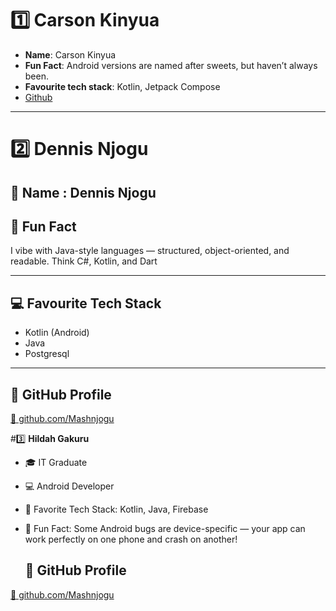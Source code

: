 # 1️⃣ Carson Kinyua
- __Name__: Carson Kinyua
- __Fun Fact__: Android versions are named after sweets, but haven’t always been.
- __Favourite tech stack__: Kotlin, Jetpack Compose
- [Github](https://github.com/carsonkinyua)
---

# 2️⃣ Dennis Njogu

## 👤 Name : Dennis Njogu

## 🧠 Fun Fact
 I vibe with Java-style languages — structured, object-oriented, and readable. Think C#, Kotlin, and Dart

---

## 💻 Favourite Tech Stack
- Kotlin (Android)
- Java
- Postgresql

---

## 🔗 GitHub Profile
[🔗 github.com/Mashnjogu](https://github.com/Mashnjogu)


#3️⃣ **Hildah Gakuru**

- 🎓 IT Graduate  
- 💻 Android Developer  
- 🌟 Favorite Tech Stack: Kotlin, Java, Firebase  
- 🐞 Fun Fact: Some Android bugs are device-specific — your app can work perfectly on one phone and crash on another!  

  ## 🔗 GitHub Profile
[🔗 github.com/Mashnjogu](https://github.com/HildahWG)
 
